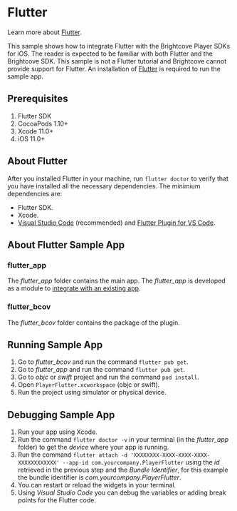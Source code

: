 # Flutter

Learn more about [Flutter](https://flutter.dev/).

This sample shows how to integrate Flutter with the Brightcove Player SDKs for iOS. The reader is expected to be familiar with both Flutter and the Brightcove SDK. This sample is not a Flutter tutorial and Brightcove cannot provide support for Flutter. An installation of [Flutter](https://docs.flutter.dev/get-started/install/macos) is required to run the sample app.

## Prerequisites

1. Flutter SDK
1. CocoaPods 1.10+
1. Xcode 11.0+
1. iOS 11.0+

## About Flutter

After you installed Flutter in your machine, run `flutter doctor` to verify that you have installed all the necessary dependencies. The minimium dependencies are:

- Flutter SDK.
- Xcode.
- [Visual Studio Code](https://code.visualstudio.com/) (recommended) and [Flutter Plugin for VS Code](https://marketplace.visualstudio.com/items?itemName=Dart-Code.flutter).

## About Flutter Sample App

### flutter_app

The *flutter_app* folder contains the main app. The *flutter_app* is developed as a module to [integrate with an existing app](https://docs.flutter.dev/development/add-to-app).

### flutter_bcov

The *flutter_bcov* folder contains the package of the plugin.

## Running Sample App

1. Go to *flutter_bcov* and run the command `flutter pub get`.
1. Go to *flutter_app* and run the command `flutter pub get`.
1. Go to *objc* or *swift* project and run the command `pod install`.
1. Open `PlayerFlutter.xcworkspace` (objc or swift).
1. Run the project using simulator or physical device.

## Debugging Sample App

1. Run your app using Xcode.
1. Run the command `flutter doctor -v` in your terminal (in the *flutter_app* folder) to get the *device* where your app is running.
1. Run the command `flutter attach -d 'XXXXXXXX-XXXX-XXXX-XXXX-XXXXXXXXXXXX' --app-id com.yourcompany.PlayerFlutter` using the *id* retrieved in the previous step and the *Bundle Identifier*, for this example the bundle identifier is *com.yourcompany.PlayerFlutter*.
1. You can restart or reload the widgets in your terminal.
1. Using *Visual Studio Code* you can debug the variables or adding break points for the Flutter code.
